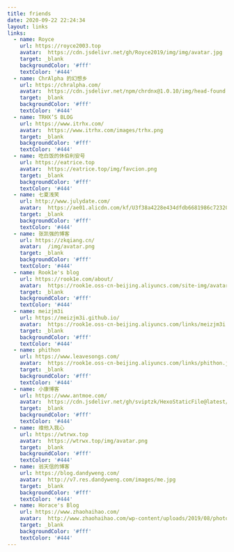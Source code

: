 ```yaml
---
title: friends
date: 2020-09-22 22:24:34
layout: links
links:
  - name: Royce
    url: https://royce2003.top
    avatar:  https://cdn.jsdelivr.net/gh/Royce2019/img/img/avatar.jpg
    target: _blank
    backgroundColor: '#fff'
    textColor: '#444'
  - name: ChrAlpha 的幻想乡
    url: https://chralpha.com/
    avatar:  https://cdn.jsdelivr.net/npm/chrdnx@1.0.10/img/head-found.png
    target: _blank
    backgroundColor: '#fff'
    textColor: '#444'
  - name: TRHX’S BLOG
    url: https://www.itrhx.com/
    avatar:  https://www.itrhx.com/images/trhx.png
    target: _blank
    backgroundColor: '#fff'
    textColor: '#444'
  - name: 吃白饭的休伯利安号
    url: https://eatrice.top
    avatar:  https://eatrice.top/img/favcion.png
    target: _blank
    backgroundColor: '#fff'
    textColor: '#444'
  - name: 七夏浅笑
    url: http://www.julydate.com/
    avatar:  https://ae01.alicdn.com/kf/U3f38a4228e434dfdb6681986c7232051a.jpg
    target: _blank
    backgroundColor: '#fff'
    textColor: '#444'
  - name: 张凯强的博客
    url: https://zkqiang.cn/
    avatar:  /img/avatar.png
    target: _blank
    backgroundColor: '#fff'
    textColor: '#444'
  - name: Rook1e's blog
    url: https://rook1e.com/about/
    avatar:  https://rook1e.oss-cn-beijing.aliyuncs.com/site-img/avatar.jpg
    target: _blank
    backgroundColor: '#fff'
    textColor: '#444'
  - name: meizjm3i
    url: https://meizjm3i.github.io/
    avatar:  https://rook1e.oss-cn-beijing.aliyuncs.com/links/meizjm3i.jpg
    target: _blank
    backgroundColor: '#fff'
    textColor: '#444'
  - name: phithon
    url: https://www.leavesongs.com/
    avatar:  https://rook1e.oss-cn-beijing.aliyuncs.com/links/phithon.jpg
    target: _blank
    backgroundColor: '#fff'
    textColor: '#444'
  - name: 小康博客
    url: https://www.antmoe.com/
    avatar:  https://cdn.jsdelivr.net/gh/sviptzk/HexoStaticFile@latest/avatar.jpg
    target: _blank
    backgroundColor: '#fff'
    textColor: '#444'
  - name: 维他入我心
    url: https://wtrwx.top
    avatar:  https://wtrwx.top/img/avatar.png
    target: _blank
    backgroundColor: '#fff'
    textColor: '#444'
  - name: 翁天信的博客
    url: https://blog.dandyweng.com/
    avatar:  http://v7.res.dandyweng.com/images/me.jpg
    target: _blank
    backgroundColor: '#fff'
    textColor: '#444'
  - name: Horace's Blog
    url: https://www.zhaohaihao.com/
    avatar:  http://www.zhaohaihao.com/wp-content/uploads/2019/08/photo-31.jpg
    target: _blank
    backgroundColor: '#fff'
    textColor: '#444'
---
```

